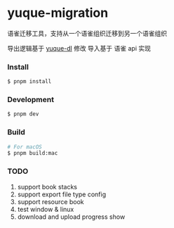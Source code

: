 # yuque-migration

语雀迁移工具，支持从一个语雀组织迁移到另一个语雀组织

导出逻辑基于 [yuque-dl](https://github.com/gxr404/yuque-dl) 修改
导入基于 语雀 api 实现

### Install

```bash
$ pnpm install
```

### Development

```bash
$ pnpm dev
```

### Build

```bash
# For macOS
$ pnpm build:mac
```

### TODO

1. support book stacks
2. support export file type config
3. support resource book
4. test window & linux
5. download and upload progress show

